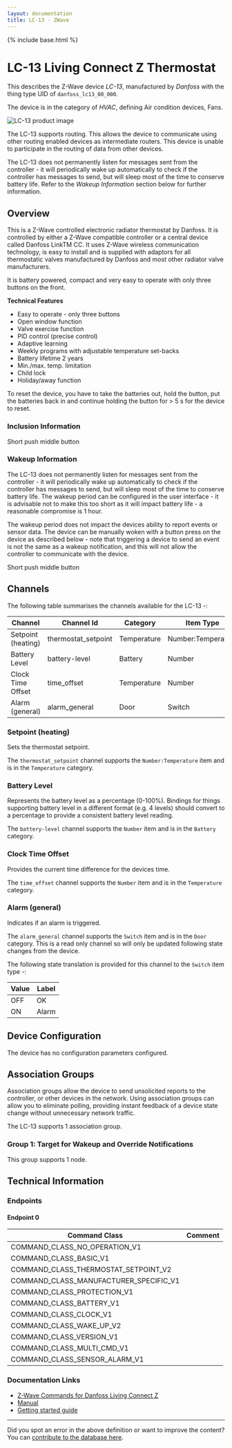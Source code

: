 ```yaml
---
layout: documentation
title: LC-13 - ZWave
---
```


{% include base.html %}

# LC-13 Living Connect Z Thermostat
This describes the Z-Wave device *LC-13*, manufactured by *Danfoss* with the thing type UID of ```danfoss_lc13_00_000```.

The device is in the category of *HVAC*, defining Air condition devices, Fans.

![LC-13 product image](https://www.cd-jackson.com/zwave_device_uploads/165/165_default.jpg)


The LC-13 supports routing. This allows the device to communicate using other routing enabled devices as intermediate routers.  This device is unable to participate in the routing of data from other devices.

The LC-13 does not permanently listen for messages sent from the controller - it will periodically wake up automatically to check if the controller has messages to send, but will sleep most of the time to conserve battery life. Refer to the *Wakeup Information* section below for further information.

## Overview

This is a Z-Wave controlled electronic radiator thermostat by Danfoss. It is controlled by either a Z-Wave compatible controller or a central device called Danfoss LinkTM CC. It uses Z-Wave wireless communication technology, is easy to install and is supplied with adaptors for all thermostatic valves manufactured by Danfoss and most other radiator valve manufacturers.

It is battery powered, compact and very easy to operate with only three buttons on the front.

**Technical Features**

  * Easy to operate - only three buttons
  * Open window function
  * Valve exercise function
  * PID control (precise control)
  * Adaptive learning
  * Weekly programs with adjustable temperature set-backs
  * Battery lifetime 2 years
  * Min./max. temp. limitation
  * Child lock
  * Holiday/away function

To reset the device, you have to take the batteries out, hold the button, put the batteries back in and continue holding the button for > 5 s for the device to reset.

### Inclusion Information

Short push middle button

### Wakeup Information

The LC-13 does not permanently listen for messages sent from the controller - it will periodically wake up automatically to check if the controller has messages to send, but will sleep most of the time to conserve battery life. The wakeup period can be configured in the user interface - it is advisable not to make this too short as it will impact battery life - a reasonable compromise is 1 hour.

The wakeup period does not impact the devices ability to report events or sensor data. The device can be manually woken with a button press on the device as described below - note that triggering a device to send an event is not the same as a wakeup notification, and this will not allow the controller to communicate with the device.


Short push middle button

## Channels

The following table summarises the channels available for the LC-13 -:

| Channel | Channel Id | Category | Item Type |
|---------|------------|----------|-----------|
| Setpoint (heating) | thermostat_setpoint | Temperature | Number:Temperature | 
| Battery Level | battery-level | Battery | Number |
| Clock Time Offset | time_offset | Temperature | Number | 
| Alarm (general) | alarm_general | Door | Switch | 

### Setpoint (heating)

Sets the thermostat setpoint.

The ```thermostat_setpoint``` channel supports the ```Number:Temperature``` item and is in the ```Temperature``` category.

### Battery Level

Represents the battery level as a percentage (0-100%). Bindings for things supporting battery level in a different format (e.g. 4 levels) should convert to a percentage to provide a consistent battery level reading.

The ```battery-level``` channel supports the ```Number``` item and is in the ```Battery``` category.

### Clock Time Offset

Provides the current time difference for the devices time.

The ```time_offset``` channel supports the ```Number``` item and is in the ```Temperature``` category.

### Alarm (general)

Indicates if an alarm is triggered.

The ```alarm_general``` channel supports the ```Switch``` item and is in the ```Door``` category. This is a read only channel so will only be updated following state changes from the device.

The following state translation is provided for this channel to the ```Switch``` item type -:

| Value | Label     |
|-------|-----------|
| OFF | OK |
| ON | Alarm |



## Device Configuration

The device has no configuration parameters configured.

## Association Groups

Association groups allow the device to send unsolicited reports to the controller, or other devices in the network. Using association groups can allow you to eliminate polling, providing instant feedback of a device state change without unnecessary network traffic.

The LC-13 supports 1 association group.

### Group 1: Target for Wakeup and Override Notifications

This group supports 1 node.

## Technical Information

### Endpoints

#### Endpoint 0

| Command Class | Comment |
|---------------|---------|
| COMMAND_CLASS_NO_OPERATION_V1| |
| COMMAND_CLASS_BASIC_V1| |
| COMMAND_CLASS_THERMOSTAT_SETPOINT_V2| |
| COMMAND_CLASS_MANUFACTURER_SPECIFIC_V1| |
| COMMAND_CLASS_PROTECTION_V1| |
| COMMAND_CLASS_BATTERY_V1| |
| COMMAND_CLASS_CLOCK_V1| |
| COMMAND_CLASS_WAKE_UP_V2| |
| COMMAND_CLASS_VERSION_V1| |
| COMMAND_CLASS_MULTI_CMD_V1| |
| COMMAND_CLASS_SENSOR_ALARM_V1| |

### Documentation Links

* [Z-Wave Commands for Danfoss Living Connect Z](https://www.cd-jackson.com/zwave_device_uploads/165/Z-wave-commands-VDFNN202-teamcent.pdf)
* [Manual](https://www.cd-jackson.com/zwave_device_uploads/165/living-connect-VIIDH102.pdf)
* [Getting started guide](https://www.cd-jackson.com/zwave_device_uploads/165/living-connect-OEM-VQIDA15T-013R9563.pdf)

---

Did you spot an error in the above definition or want to improve the content?
You can [contribute to the database here](http://www.cd-jackson.com/index.php/zwave/zwave-device-database/zwave-device-list/devicesummary/165).
